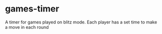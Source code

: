 # games-timer
A timer for games played on blitz mode. Each player has a set time to make a move in each round
